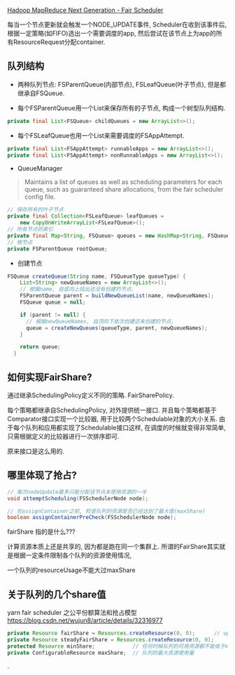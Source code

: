 [Hadoop MapReduce Next Generation - Fair Scheduler]( http://archive.cloudera.com/cdh5/cdh/5/hadoop/hadoop-yarn/hadoop-yarn-site/FairScheduler.html )

每当一个节点更新就会触发一个NODE_UPDATE事件, Scheduler在收到该事件后, 根据一定策略(如FIFO)选出一个需要调度的app, 然后尝试在该节点上为app的所有ResourceRequest分配container.


## 队列结构
- 两种队列节点: FSParentQueue(内部节点), FSLeafQueue(叶子节点), 但是都继承自FSQueue.

- 每个FSParentQueue用一个List来保存所有的子节点, 构成一个树型队列结构.
```java
private final List<FSQueue> childQueues = new ArrayList<>();
```

- 每个FSLeafQueue也用一个List来需要调度的FSAppAttempt.
```java
private final List<FSAppAttempt> runnableApps = new ArrayList<>();
private final List<FSAppAttempt> nonRunnableApps = new ArrayList<>();
```

- QueueManager
> Maintains a list of queues as well as scheduling parameters for each queue, such as guaranteed share allocations, from the fair scheduler config file.

```java
// 保存所有的叶子节点
private final Collection<FSLeafQueue> leafQueues =
    new CopyOnWriteArrayList<FSLeafQueue>();
// 所有节点的索引
private final Map<String, FSQueue> queues = new HashMap<String, FSQueue>();
// 根节点
private FSParentQueue rootQueue;
```

- 创建节点
```java
FSQueue createQueue(String name, FSQueueType queueType) {
    List<String> newQueueNames = new ArrayList<>();
    // 根据name, 自底向上找出还没有创建的节点.
    FSParentQueue parent = buildNewQueueList(name, newQueueNames);
    FSQueue queue = null;

    if (parent != null) {
      // 根据newQueueNames, 自顶向下依次创建还未创建的节点.
      queue = createNewQueues(queueType, parent, newQueueNames);
    }

    return queue;
  }
```



## 如何实现FairShare?
通过继承SchedulingPolicy定义不同的策略.
FairSharePolicy.


每个策略都继承自SchedulingPolicy, 对外提供统一接口.
并且每个策略都基于Comparator接口实现一个比较器, 用于比较两个Schedulable对象的大小关系.
由于每个队列和应用都实现了Schedulable接口这样, 在调度的时候就变得非常简单, 只需根据定义的比较器进行一次排序即可.


原来接口是这么用的.


## 哪里体现了抢占?
```java
// 每次nodeUpdate最多只能分配该节点未使用资源的一半
void attemptScheduling(FSSchedulerNode node);
```

```java
// 在assignContainer之前, 检查队列的资源是否已经达到了最大值(maxShare)
boolean assignContainerPreCheck(FSSchedulerNode node);
```


fairShare 指的是什么???


计算资源本质上还是共享的, 因为都是跑在同一个集群上. 所谓的FairShare其实就是根据一定条件限制各个队列的资源使用情况,


一个队列的resourceUsage不能大过maxShare


## 关于队列的几个share值
yarn fair scheduler 之公平份额算法和抢占模型 <https://blog.csdn.net/wujun8/article/details/32316977>
```java
private Resource fairShare = Resources.createResource(0, 0);      // update的时候分配到的资源
private Resource steadyFairShare = Resources.createResource(0, 0);
protected Resource minShare;            // 任何时候队列的可用资源都不能低于minShare
private ConfigurableResource maxShare;  // 队列的最大资源使用量
```






.
